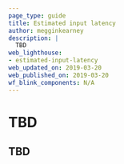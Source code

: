 ```yaml
---
page_type: guide
title: Estimated input latency
author: megginkearney
description: |
  TBD
web_lighthouse:
- estimated-input-latency
web_updated_on: 2019-03-20
web_published_on: 2019-03-20
wf_blink_components: N/A
---
```


# TBD

## TBD
